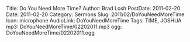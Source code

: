 Title: Do You Need More Time?
Author: Brad Losh
PostDate: 2011-02-20
Date: 2011-02-20
Category: Sermons
Slug: 2011/02/DoYouNeedMoreTime
Icon: microphone
AudioLink: DoYouNeedMoreTime
Tags: TIME, JOSHUA
mp3: DoYouNeedMoreTime/02202011.mp3
ogg: DoYouNeedMoreTime/02202011.ogg
